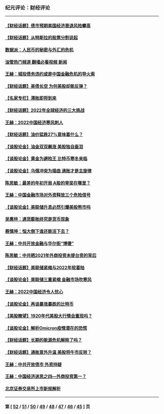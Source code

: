 ### 纪元评论：财经评论
---
#### [【财经话题】债市预期美国经济衰退风险攀高](../../pages/nsc1026/n13698043.md?04070330) 
#### [【财经话题】从特斯拉的股票分割说起](../../pages/nsc1026/n13679733.md?04070330) 
#### [数据派：人民币的秘密与外汇的危机](../../pages/nsc1026/n13667092.md?04070330) 
#### [油管热门频道 翻墙必看视频 新闻](ok?04070330)
#### [王赫：城投债务违约或是中国金融危机的导火索](../../pages/nsc1026/n13665322.md?04070330) 
#### [【财经话题】美债长空 为何美股却能反弹？](../../pages/nsc1026/n13665895.md?04070330) 
#### [【名家专栏】滞胀即将到来](../../pages/nsc1026/n13658171.md?04070330) 
#### [【财经话题】2022年全球经济的三大挑战](../../pages/nsc1026/n13654423.md?04070330) 
#### [王赫：2022中国经济寒风刺人](../../pages/nsc1026/n13651403.md?04070330) 
#### [【财经话题】油价猛跌27%意味着什么？](../../pages/nsc1026/n13648767.md?04070330) 
#### [【谈股论金】油金双双飙涨 美股独自垂泪](../../pages/nsc1026/n13631742.md?04070330) 
#### [【谈股论金】黄金为避险王 比特币寒冬来临](../../pages/nsc1026/n13600406.md?04070330) 
#### [【谈股论金】乌俄冲突为插曲 通胀才是主旋律](../../pages/nsc1026/n13576797.md?04070330) 
#### [陈思敏：最差的年初开局 A股的脊梁在哪里？](../../pages/nsc1026/n13558359.md?04070330) 
#### [王赫：中国金融市场对外资释放三个危险信号](../../pages/nsc1026/n13546389.md?04070330) 
#### [【谈股论金】美联储升息必然引爆美股熊市吗](../../pages/nsc1026/n13519194.md?04070330) 
#### [吴惠林：通货膨胀终究是货币现象](../../pages/nsc1026/n13512979.md?04070330) 
#### [蔡慎坤：恒大倒下谁还能活下去？](../../pages/nsc1026/n13501831.md?04070330) 
#### [王赫：中共开放金融与华尔街“博傻”](../../pages/nsc1026/n13501138.md?04070330) 
#### [陈思敏：中共晒2021年外商投资未提台资的背后](../../pages/nsc1026/n13501057.md?04070330) 
#### [【财经话题】美联储紧缩与2022年软着陆](../../pages/nsc1026/n13498354.md?04070330) 
#### [【谈股论金】美联储三重紧缩 金融市场吹寒风](../../pages/nsc1026/n13487202.md?04070330) 
#### [王赫：2022中国经济令人忧心](../../pages/nsc1026/n13480433.md?04070330) 
#### [【谈股论金】再谈暴涨暴跌的比特币](../../pages/nsc1026/n13428036.md?04070330) 
#### [【美股瞭望】1920年代美股大行情会重现吗？](../../pages/nsc1026/n13425425.md?04070330) 
#### [【谈股论金】解析Omicron疫情潜在的恐慌](../../pages/nsc1026/n13403704.md?04070330) 
#### [【财经话题】长期的能源危机解除了吗？](../../pages/nsc1026/n13378041.md?04070330) 
#### [【财经话题】通胀意外升温 美股将牛市反转？](../../pages/nsc1026/n13370659.md?04070330) 
#### [王赫：中共开放债市 外资持疑](../../pages/nsc1026/n13366203.md?04070330) 
#### [王赫：中国经济迷思之四—外商投资第一？](../../pages/nsc1026/n13354150.md?04070330) 
#### [北京证券交易所上市新规解析](../../pages/nsc1026/n13348292.md?04070330) 

---
#### 第 [ [52](./52.md?04070330) / [51](./51.md?04070330) / [50](./50.md?04070330) / [49](./49.md?04070330) / [48](./48.md?04070330) / [47](./47.md?04070330) / [46](./46.md?04070330) / [45](./45.md?04070330) ] 页
